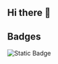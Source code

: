 ## Hi there 👋

<!--
**dofevine/dofevine** is a ✨ _special_ ✨ repository because its `README.md` (this file) appears on your GitHub profile.

Here are some ideas to get you started:

- 🔭 I’m currently working on ...
- 🌱 I’m currently learning ...
- 👯 I’m looking to collaborate on ...
- 🤔 I’m looking for help with ...
- 💬 Ask me about ...
- 📫 How to reach me: ...
- 😄 Pronouns: ...
- ⚡ Fun fact: ...
-->

## Badges
<!--START_SECTION:badges-->
![Static Badge](https://img.shields.io/badge/LFS258%3A_Kubernetes_Fundamentals-Badged-green?logo=kubernetes&link=https%3A%2F%2Fwww.credly.com%2Fbadges%2F654caf82-fc5c-43a5-8e69-c1f1bdfa72da%2Fpublic_url)
<!--END_SECTION:badges-->
